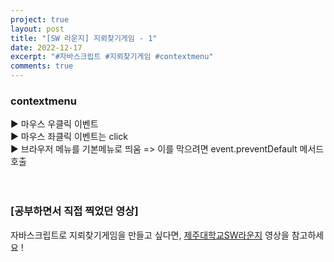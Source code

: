 ```yaml
---
project: true
layout: post
title: "[SW 라운지] 지뢰찾기게임 - 1"
date: 2022-12-17
excerpt: "#자바스크립트 #지뢰찾기게임 #contextmenu"
comments: true
---
```


### contextmenu <br>
▶️ 마우스 우클릭 이벤트 <br> 
▶️ 마우스 좌클릭 이벤트는 click <br> 
▶️ 브라우저 메뉴를 기본메뉴로 띄움 => 이를 막으려면 event.preventDefault 메서드 호출 <br> 
<br>
<br>

### [공부하면서 직접 찍었던 영상]

자바스크립트로 지뢰찾기게임을 만들고 싶다면, [제주대학교SW라운지](https://www.youtube.com/watch?v=ahQ2oTziQkg&list=PLkb1-AwKYLZb0vV-DPGhtk_wHmrtYnh1G&index=15) 영상을 참고하세요 !

